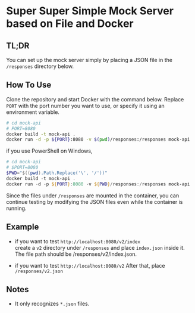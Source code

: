 # Super Super Simple Mock Server based on File and Docker

## TL;DR
You can set up the mock server simply by placing a JSON file in the `/responses` directory below.

## How To Use
Clone the repository and start Docker with the command below.
Replace `PORT` with the port number you want to use, or specify it using an environment variable.
```bash
# cd mock-api
# PORT=8080
docker build -t mock-api .
docker run -d -p ${PORT}:8080 -v $(pwd)/responses:/responses mock-api
```

if you use PowerShell on Windows,
```ps1
# cd mock-api
# $PORT=8080
$PWD="$((pwd).Path.Replace('\', '/'))"
docker build -t mock-api .
docker run -d -p ${PORT}:8080 -v ${PWD}/responses:/responses mock-api
```

Since the files under `/responses` are mounted in the container, you can continue testing by modifying the JSON files even while the container is running.

## Example
- if you want to test `http://localhost:8080/v2/index`  
create a `v2` directory under `/responses` and place `index.json` inside it.
The file path should be /responses/v2/index.json.

- if you want to test `http://localhost:8080/v2` 
After that, place `/responses/v2.json` 

## Notes
- It only recognizes `*.json` files.
